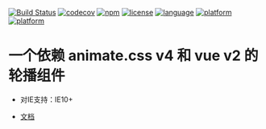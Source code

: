 [![Build Status](https://travis-ci.org/digi1874/vue-carousel.svg?branch=master)](https://travis-ci.org/digi1874/vue-carousel)
[![codecov](https://codecov.io/gh/digi1874/vue-carousel/branch/master/graph/badge.svg)](https://codecov.io/gh/digi1874/vue-carousel)
[![npm](https://img.shields.io/npm/v/@digi1874/vue-carousel.svg)](https://www.npmjs.com/package/@digi1874/vue-carousel)
[![license](https://img.shields.io/npm/l/@digi1874/vue-carousel.svg)](https://github.com/digi1874/vue-carousel/blob/master/LICENSE)
[![language](https://img.shields.io/badge/language-javascript-orange.svg)](https://developer.mozilla.org/bm/docs/Web/JavaScript)
[![platform](https://img.shields.io/badge/platform-nodejs-lightgrey.svg)](https://nodejs.org)
[![platform](https://img.shields.io/badge/platform-browser-lightgrey.svg)](https://baike.baidu.com/item/%E6%B5%8F%E8%A7%88%E5%99%A8/213911)

# 一个依赖 animate.css v4 和 vue v2 的轮播组件

* 对IE支持：IE10+

* [文档](https://digi1874.github.io/vue-carousel/docs/)
